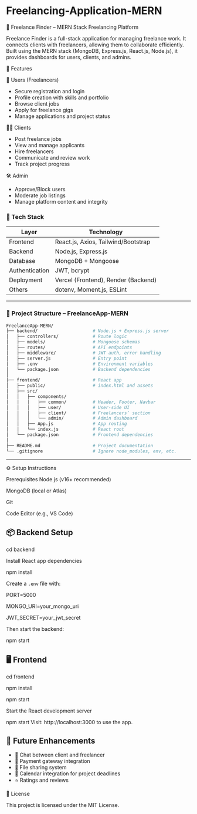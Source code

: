 # Freelancing-Application-MERN

📅 Freelance Finder – MERN Stack Freelancing Platform

Freelance Finder is a full-stack application for managing freelance work. It connects clients with freelancers, allowing them to collaborate efficiently. Built using the MERN stack (MongoDB, Express.js, React.js, Node.js), it provides dashboards for users, clients, and admins.

🚀 Features

 👤 Users (Freelancers)
- Secure registration and login
- Profile creation with skills and portfolio
- Browse client jobs
- Apply for freelance gigs
- Manage applications and project status

🧑‍💼 Clients
- Post freelance jobs
- View and manage applicants
- Hire freelancers
- Communicate and review work
- Track project progress

🛠️ Admin
- Approve/Block users
- Moderate job listings
- Manage platform content and integrity

### 🧱 Tech Stack

| Layer        | Technology                                 |
|-------------|---------------------------------------------|
| Frontend     | React.js, Axios, Tailwind/Bootstrap         |
| Backend      | Node.js, Express.js                         |
| Database     | MongoDB + Mongoose                          |
| Authentication | JWT, bcrypt                              |
| Deployment   | Vercel (Frontend), Render (Backend)         |
| Others       | dotenv, Moment.js, ESLint                   |

---

### 📂 Project Structure – FreelanceApp-MERN

```bash
FreelanceApp-MERN/
├── backend/                     # Node.js + Express.js server
│   ├── controllers/             # Route logic
│   ├── models/                  # Mongoose schemas
│   ├── routes/                  # API endpoints
│   ├── middleware/              # JWT auth, error handling
│   ├── server.js                # Entry point
│   ├── .env                     # Environment variables
│   └── package.json             # Backend dependencies
│
├── frontend/                    # React app
│   ├── public/                  # index.html and assets
│   ├── src/
│   │   ├── components/
│   │   │   ├── common/          # Header, Footer, Navbar
│   │   │   ├── user/            # User-side UI
│   │   │   ├── client/          # Freelancers’ section
│   │   │   └── admin/           # Admin dashboard
│   │   ├── App.js               # App routing
│   │   └── index.js             # React root
│   └── package.json             # Frontend dependencies
│
├── README.md                    # Project documentation
└── .gitignore                   # Ignore node_modules, env, etc.
```

---


⚙️ Setup Instructions

Prerequisites Node.js (v16+ recommended)

MongoDB (local or Atlas)

Git

Code Editor (e.g., VS Code)

📦 Backend Setup
-----
cd backend

Install React app dependencies

npm install

Create a `.env` file with:

PORT=5000

MONGO_URI=your_mongo_uri

JWT_SECRET=your_jwt_secret

Then start the backend:

npm start

 🖥️ Frontend
 ----
cd frontend

npm install

npm start

Start the React development server

npm start Visit: http://localhost:3000 to use the app.

🔮 Future Enhancements
----------
* 💬 Chat between client and freelancer
* 💸 Payment gateway integration
* 📎 File sharing system
* 📅 Calendar integration for project deadlines
* ⭐ Ratings and reviews

📜 License

This project is licensed under the MIT License.

